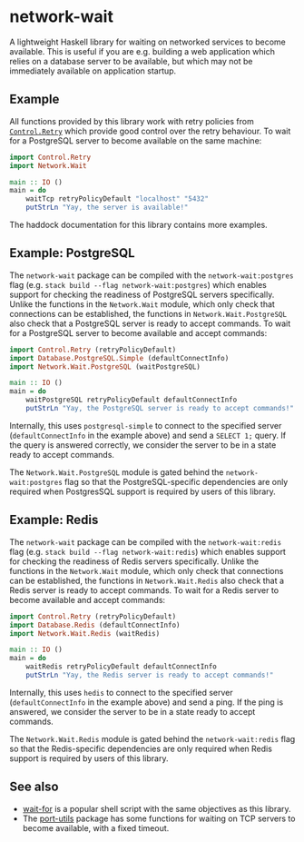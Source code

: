 # network-wait

A lightweight Haskell library for waiting on networked services to become available. This is useful if you are e.g. building a web application which relies on a database server to be available, but which may not be immediately available on application startup.

## Example

All functions provided by this library work with retry policies from [`Control.Retry`](https://hackage.haskell.org/package/retry) which provide good control over the retry behaviour. To wait for a PostgreSQL server to become available on the same machine:

```haskell
import Control.Retry
import Network.Wait

main :: IO ()
main = do
    waitTcp retryPolicyDefault "localhost" "5432"
    putStrLn "Yay, the server is available!"
```

The haddock documentation for this library contains more examples.

## Example: PostgreSQL

The `network-wait` package can be compiled with the `network-wait:postgres` flag (e.g. `stack build --flag network-wait:postgres`) which enables support for checking the readiness of PostgreSQL servers specifically. Unlike the functions in the `Network.Wait` module, which only check that connections can be established, the functions in `Network.Wait.PostgreSQL` also check that a PostgreSQL server is ready to accept commands. To wait for a PostgreSQL server to become available and accept commands:

```haskell
import Control.Retry (retryPolicyDefault)
import Database.PostgreSQL.Simple (defaultConnectInfo)
import Network.Wait.PostgreSQL (waitPostgreSQL)

main :: IO ()
main = do
    waitPostgreSQL retryPolicyDefault defaultConnectInfo
    putStrLn "Yay, the PostgreSQL server is ready to accept commands!"
```

Internally, this uses `postgresql-simple` to connect to the specified server (`defaultConnectInfo` in the example above) and send a `SELECT 1;` query. If the query is answered correctly, we consider the server to be in a state ready to accept commands.

The `Network.Wait.PostgreSQL` module is gated behind the `network-wait:postgres` flag so that the PostgreSQL-specific dependencies are only required when PostgresSQL support is required by users of this library.

## Example: Redis

The `network-wait` package can be compiled with the `network-wait:redis` flag (e.g. `stack build --flag network-wait:redis`) which enables support for checking the readiness of Redis servers specifically. Unlike the functions in the `Network.Wait` module, which only check that connections can be established, the functions in `Network.Wait.Redis` also check that a Redis server is ready to accept commands. To wait for a Redis server to become available and accept commands:

```haskell
import Control.Retry (retryPolicyDefault)
import Database.Redis (defaultConnectInfo)
import Network.Wait.Redis (waitRedis)

main :: IO ()
main = do
    waitRedis retryPolicyDefault defaultConnectInfo
    putStrLn "Yay, the Redis server is ready to accept commands!"
```

Internally, this uses `hedis` to connect to the specified server (`defaultConnectInfo` in the example above) and send a ping. If the ping is answered, we consider the server to be in a state ready to accept commands.

The `Network.Wait.Redis` module is gated behind the `network-wait:redis` flag so that the Redis-specific dependencies are only required when Redis support is required by users of this library.

## See also

- [wait-for](https://github.com/eficode/wait-for) is a popular shell script with the same objectives as this library.
- The [port-utils](https://hackage.haskell.org/package/port-utils) package has some functions for waiting on TCP servers to become available, with a fixed timeout.
